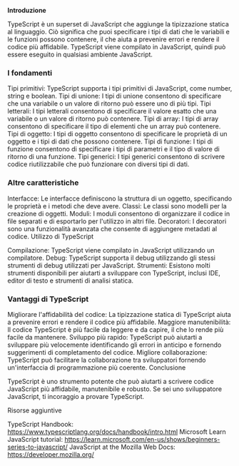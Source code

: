 **Introduzione**

TypeScript è un superset di JavaScript che aggiunge la tipizzazione statica al linguaggio. Ciò significa che puoi specificare i tipi di dati che le variabili e le funzioni possono contenere, il che aiuta a prevenire errori e rendere il codice più affidabile. TypeScript viene compilato in JavaScript, quindi può essere eseguito in qualsiasi ambiente JavaScript.

### I fondamenti

Tipi primitivi: TypeScript supporta i tipi primitivi di JavaScript, come number, string e boolean.
Tipi di unione: I tipi di unione consentono di specificare che una variabile o un valore di ritorno può essere uno di più tipi.
Tipi letterali: I tipi letterali consentono di specificare il valore esatto che una variabile o un valore di ritorno può contenere.
Tipi di array: I tipi di array consentono di specificare il tipo di elementi che un array può contenere.
Tipi di oggetto: I tipi di oggetto consentono di specificare le proprietà di un oggetto e i tipi di dati che possono contenere.
Tipi di funzione: I tipi di funzione consentono di specificare i tipi di parametri e il tipo di valore di ritorno di una funzione.
Tipi generici: I tipi generici consentono di scrivere codice riutilizzabile che può funzionare con diversi tipi di dati.

### Altre caratteristiche

Interfacce: Le interfacce definiscono la struttura di un oggetto, specificando le proprietà e i metodi che deve avere.
Classi: Le classi sono modelli per la creazione di oggetti.
Moduli: I moduli consentono di organizzare il codice in file separati e di esportarlo per l'utilizzo in altri file.
Decoratori: I decoratori sono una funzionalità avanzata che consente di aggiungere metadati al codice.
Utilizzo di TypeScript

Compilazione: TypeScript viene compilato in JavaScript utilizzando un compilatore.
Debug: TypeScript supporta il debug utilizzando gli stessi strumenti di debug utilizzati per JavaScript.
Strumenti: Esistono molti strumenti disponibili per aiutarti a sviluppare con TypeScript, inclusi IDE, editor di testo e strumenti di analisi statica.

### Vantaggi di TypeScript

Migliorare l'affidabilità del codice: La tipizzazione statica di TypeScript aiuta a prevenire errori e rendere il codice più affidabile.
Maggiore manutenibilità: Il codice TypeScript è più facile da leggere e da capire, il che lo rende più facile da mantenere.
Sviluppo più rapido: TypeScript può aiutarti a sviluppare più velocemente identificando gli errori in anticipo e fornendo suggerimenti di completamento del codice.
Migliore collaborazione: TypeScript può facilitare la collaborazione tra sviluppatori fornendo un'interfaccia di programmazione più coerente.
Conclusione

TypeScript è uno strumento potente che può aiutarti a scrivere codice JavaScript più affidabile, manutenibile e robusto. Se sei uno sviluppatore JavaScript, ti incoraggio a provare TypeScript.

Risorse aggiuntive

TypeScript Handbook: https://www.typescriptlang.org/docs/handbook/intro.html
Microsoft Learn JavaScript tutorial: https://learn.microsoft.com/en-us/shows/beginners-series-to-javascript/
JavaScript at the Mozilla Web Docs: https://developer.mozilla.org/
